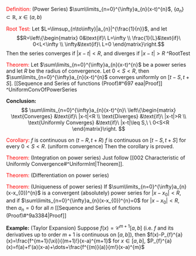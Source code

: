 
<font color="#ff0000">Definition:</font> (Power Series) $\sum\limits_{n=0}^{\infty}a_{n}(x-t)^{n}$, $\{a_{n}\}\subset \mathbb{R}$, $x\in (a,b)$ 

<font color="#ff0000">Root Test:</font> Let $L=\limsup_{n\to\infty}|a_{n}|^{\frac{1}{n}}$, and let  $$R=\left\{\begin{matrix}
  0&\text{if}\ L=\infty  \\
  \frac{1}{L}&\text{if}\ 0<L<\infty  \\
  \infty&\text{if}\ L=0 
\end{matrix}\right.$$
Then the series converges if $|x-t|<R$, and diverges if $|x-t|>R$ ^RootTest

<font color="#ff0000">Theorem:</font> Let $\sum\limits_{n=0}^{\infty}a_{n}(x-t)^{n}$ be a power series and let $R$ be the radius of convergence. Let $0<S<R$, then $\sum\limits_{n=0}^{\infty}a_{n}(x-t)^{n}$ converges uniformly on $[t-S,t+S]$.
	[[Sequence and Series of functions (Proof)#^697 eaa|Proof]] ^UniformConvOfPowerSeries

**Conclusion:** $$
\sum\limits_{n=0}^{\infty}a_{n}(x-t)^{n}\ \left\{\begin{matrix}
  \text{Converges} &\text{if}\ |x-t|<R  \\
  \text{Diverges} &\text{if}\ |x-t|>R  \\
  \text{Uniformly Converges} &\text{if}\ |x-t|\leq S,\ \ 0<S<R 
\end{matrix}\right.
$$

<font color="#ff0000">Corollary:</font> $f$ is continuous on $(t-R,t+R)$ 
	$f$ is continuous on $[t-S,t+S]$ for every $0<S<R$. (uniform convergence)
	Then the corollary is proved.

<font color="#ff0000">Theorem:</font> (Integration on power series) Just follow [[002 Characteristic of Uniformly Convergence#^UniformInt|Theorem]].

<font color="#ff0000">Theorem:</font> (Differentiation on power series)

<font color="#ff0000">Theorem:</font> (Uniqueness of power series) If $\sum\limits_{n=0}^{\infty}a_{n}(x-x_{0})^{n}$ is a convergent (absolutely) power series for $|x-x_{0}|<R$, and if $\sum\limits_{n=0}^{\infty}a_{n}(x-x_{0})^{n}=0$ for $|x-x_{0}|<R$, then $a_{n}=0$ for all $n$
	[[Sequence and Series of functions (Proof)#^9a3384|Proof]]

**Example:** (Taylor Expansion) Suppose $f(x)=\mathscr{C}^{m+1}[a,b]$ (i.e. $f$ and its derivatives up to order $m+1$ is continuous on $[a,b]$), then $f(x)-P_{f}^{a}(x)=\frac{f^{m+1}(\xi)}{(m+1)!}(x-a)^{m+1}$ for $x\in[a,b]$, $P_{f}^{a}(x)=f(a)+f'(a)(x-a)+\dots+\frac{f^{(m)}(a)}{m!}(x-a)^{m}$ 







